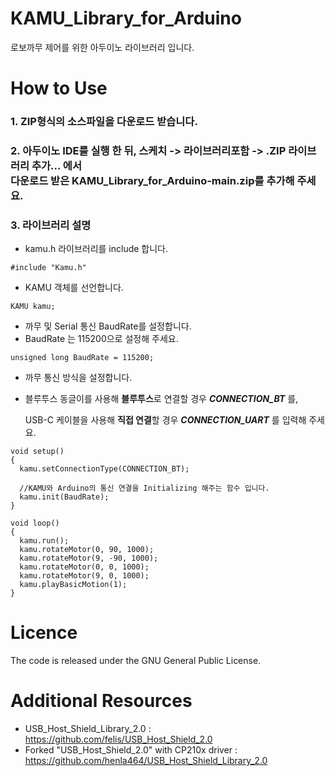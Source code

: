 # KAMU_Library_for_Arduino
로보까무 제어를 위한 아두이노 라이브러리 입니다.


# How to Use
### 1. ZIP형식의 소스파일을 다운로드 받습니다.

 ### 2. 아두이노 IDE를 실행 한 뒤,  스케치 -> 라이브러리포함 -> .ZIP 라이브러리 추가... 에서 <br/>    다운로드 받은 KAMU_Library_for_Arduino-main.zip를 추가해 주세요.

### 3. 라이브러리 설명
  * kamu.h 라이브러리를 include 합니다.
   ```
   #include "Kamu.h"
   ```
  * KAMU 객체를 선언합니다.
   ```
   KAMU kamu;
   ```
  * 까무 및 Serial 통신 BaudRate를 설정합니다.
  * BaudRate 는 115200으로 설정해 주세요.
   ```
   unsigned long BaudRate = 115200;
   ```
  * 까무 통신 방식을 설정합니다.
  * 블루투스 동글이를 사용해 **블루투스**로 연결할 경우 ***CONNECTION_BT*** 를,
    
    USB-C 케이블을 사용해 **직접 연결**할 경우 ***CONNECTION_UART*** 를 입력해 주세요.
   ```
   void setup()
   {
     kamu.setConnectionType(CONNECTION_BT);

     //KAMU와 Arduino의 통신 연결을 Initializing 해주는 함수 입니다.
     kamu.init(BaudRate);
   }
   ```
   
   ```
   void loop()
   {
     kamu.run();
     kamu.rotateMotor(0, 90, 1000);
     kamu.rotateMotor(9, -90, 1000);
     kamu.rotateMotor(0, 0, 1000);
     kamu.rotateMotor(9, 0, 1000);
     kamu.playBasicMotion(1);
   }
   ```
   
# Licence
The code is released under the GNU General Public License.


# Additional Resources
* USB_Host_Shield_Library_2.0  : <https://github.com/felis/USB_Host_Shield_2.0>
* Forked "USB_Host_Shield_2.0" with CP210x driver : <https://github.com/henla464/USB_Host_Shield_Library_2.0>
